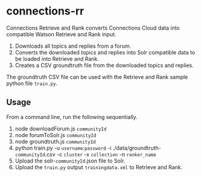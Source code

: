# connections-rr
Connections Retrieve and Rank converts Connections Cloud data into compatible Watson Retrieve and Rank input.

1. Downloads all topics and replies from a forum.
2. Converts the downloaded topics and replies into Solr compatible data to be
loaded into Retrieve and Rank.
3. Creates a CSV groundtruth file from the downloaded topics and replies.

The groundtruth CSV file can be used with the Retrieve and Rank sample python file `train.py`.

## Usage
From a command line, run the following sequentially.

1. node downloadForum.js `communityId`
2. node forumToSolr.js `communityId`
3. node groundtruth.js `communityId`
4. python train.py -u `username`:`password` -i ./data/groundtruth-`communityId`.csv -c `cluster` -x `collection` -n `ranker_name`
5. Upload the solr-`communityId`.json file to Solr.
6. Upload the `train.py` output `trainingdata.xml` to Retrieve and Rank.
